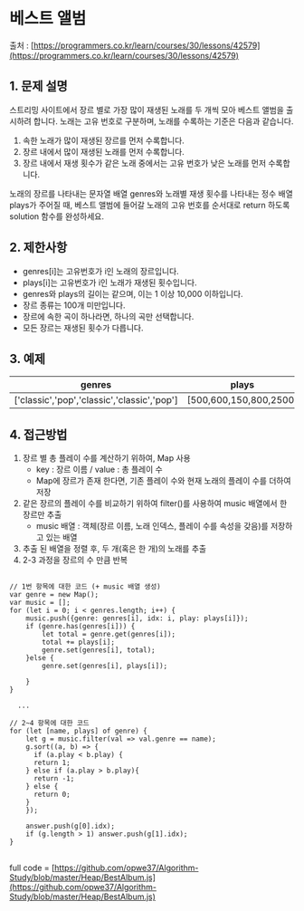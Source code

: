 베스트 앨범
=========
출처 : [https://programmers.co.kr/learn/courses/30/lessons/42579](https://programmers.co.kr/learn/courses/30/lessons/42579)

## 1. 문제 설명

스트리밍 사이트에서 장르 별로 가장 많이 재생된 노래를 두 개씩 모아 베스트 앨범을 출시하려 합니다. 노래는 고유 번호로 구분하며, 노래를 수록하는 기준은 다음과 같습니다.

1.  속한 노래가 많이 재생된 장르를 먼저 수록합니다.
2.  장르 내에서 많이 재생된 노래를 먼저 수록합니다.
3.  장르 내에서 재생 횟수가 같은 노래 중에서는 고유 번호가 낮은 노래를 먼저 수록합니다.

노래의 장르를 나타내는 문자열 배열 genres와 노래별 재생 횟수를 나타내는 정수 배열 plays가 주어질 때, 베스트 앨범에 들어갈 노래의 고유 번호를 순서대로 return 하도록 solution 함수를 완성하세요.

## 2. 제한사항

-   genres[i]는 고유번호가 i인 노래의 장르입니다.
-   plays[i]는 고유번호가 i인 노래가 재생된 횟수입니다.
-   genres와 plays의 길이는 같으며, 이는 1 이상 10,000 이하입니다.
-   장르 종류는 100개 미만입니다.
-   장르에 속한 곡이 하나라면, 하나의 곡만 선택합니다.
-   모든 장르는 재생된 횟수가 다릅니다.

## 3. 예제
|genres|plays|return|
|:------:|:------:|:------:|
|['classic','pop','classic','classic','pop']|[500,600,150,800,2500]|[4,1,3,0]

## 4. 접근방법

1. 장르 별 총 플레이 수를 계산하기 위하여, Map 사용
	* key : 장르 이름 / value : 총 플레이 수
	* Map에 장르가 존재 한다면, 기존 플레이 수와 현재 노래의 플레이 수를 더하여 저장
2. 같은 장르의 플레이 수를 비교하기 위하여 filter()를 사용하여 music 배열에서 한 장르만 추출
	* music 배열 : 객체(장르 이름, 노래 인덱스, 플레이 수를 속성을 갖음)를 저장하고 있는 배열
3. 추출 된 배열을 정렬 후, 두 개(혹은 한 개)의 노래를 추출
4. 2-3 과정을 장르의 수 만큼 반복

<pre>
<code>
// 1번 항목에 대한 코드 (+ music 배열 생성)
var genre = new Map();
var music = [];
for (let i = 0; i < genres.length; i++) {
    music.push({genre: genres[i], idx: i, play: plays[i]});
    if (genre.has(genres[i])) {
        let total = genre.get(genres[i]);
        total += plays[i];
        genre.set(genres[i], total);
    }else {
        genre.set(genres[i], plays[i]);

    }
}

  ...

// 2~4 항목에 대한 코드
for (let [name, plays] of genre) {
    let g = music.filter(val => val.genre == name);
    g.sort((a, b) => {
      if (a.play < b.play) {
      return 1;
    } else if (a.play > b.play){
      return -1;
    } else {
      return 0;
    }
    });

    answer.push(g[0].idx);
    if (g.length > 1) answer.push(g[1].idx);
}
</code>
</pre>
full code = [https://github.com/opwe37/Algorithm-Study/blob/master/Heap/BestAlbum.js](https://github.com/opwe37/Algorithm-Study/blob/master/Heap/BestAlbum.js)
